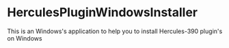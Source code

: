 HerculesPluginWindowsInstaller
==============================

This is an Windows's application to help you to install Hercules-390 plugin's on Windows
